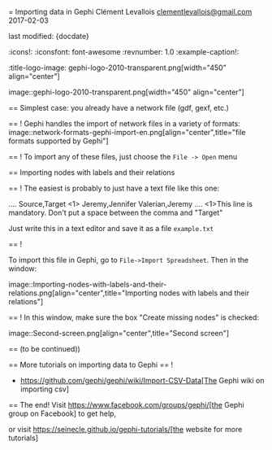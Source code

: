 = Importing data in Gephi
Clément Levallois <clementlevallois@gmail.com>
2017-02-03

last modified: {docdate}

:icons!:
:iconsfont:   font-awesome
:revnumber: 1.0
:example-caption!:

:title-logo-image: gephi-logo-2010-transparent.png[width="450" align="center"]

image::gephi-logo-2010-transparent.png[width="450" align="center"]



== Simplest case: you already have a network file (gdf, gexf, etc.)

== !
Gephi handles the import of network files in a variety of formats:
image::network-formats-gephi-import-en.png[align="center",title="file formats supported by Gephi"]

== !
To import any of these files, just choose the `File -> Open` menu


== Importing nodes with labels and their relations

== !
The easiest is probably to just have a text file like this one:

....
Source,Target <1>
Jeremy,Jennifer
Valerian,Jeremy
....
<1>This line is mandatory. Don't put a space between the comma and "Target"

Just write this in a text editor and save it as a file `example.txt`

== !

To import this file in Gephi, go to `File->Import Spreadsheet`. Then in the window:

image::Importing-nodes-with-labels-and-their-relations.png[align="center",title="Importing nodes with labels and their relations"]

== !
In this window, make sure the box "Create missing nodes" is checked:

image::Second-screen.png[align="center",title="Second screen"]


== (to be continued))


== More tutorials on importing data to Gephi
== !

- https://github.com/gephi/gephi/wiki/Import-CSV-Data[The Gephi wiki on importing csv]


== The end!
Visit https://www.facebook.com/groups/gephi/[the Gephi group on Facebook] to get help,

or visit https://seinecle.github.io/gephi-tutorials/[the website for more tutorials]
